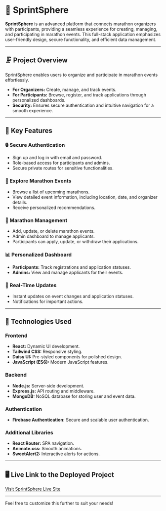 # 🏃 SprintSphere

**SprintSphere** is an advanced platform that connects marathon organizers with participants, providing a seamless experience for creating, managing, and participating in marathon events. This full-stack application emphasizes user-friendly design, secure functionality, and efficient data management.

---

## 🗜️ Project Overview

SprintSphere enables users to organize and participate in marathon events effortlessly. 

- **For Organizers:** Create, manage, and track events.
- **For Participants:** Browse, register, and track applications through personalized dashboards.
- **Security:** Ensures secure authentication and intuitive navigation for a smooth experience.

---

## 🔑 Key Features

### 🔒 Secure Authentication
- Sign up and log in with email and password.
- Role-based access for participants and admins.
- Secure private routes for sensitive functionalities.

### 🔎 Explore Marathon Events
- Browse a list of upcoming marathons.
- View detailed event information, including location, date, and organizer details.
- Receive personalized recommendations.

### 🔧 Marathon Management
- Add, update, or delete marathon events.
- Admin dashboard to manage applicants.
- Participants can apply, update, or withdraw their applications.

### 📊 Personalized Dashboard
- **Participants:** Track registrations and application statuses.
- **Admins:** View and manage applicants for their events.

### 🔄 Real-Time Updates
- Instant updates on event changes and application statuses.
- Notifications for important actions.

---

## 🔧 Technologies Used

### Frontend
- **React:** Dynamic UI development.
- **Tailwind CSS:** Responsive styling.
- **Daisy UI:** Pre-styled components for polished design.
- **JavaScript (ES6):** Modern JavaScript features.

### Backend
- **Node.js:** Server-side development.
- **Express.js:** API routing and middleware.
- **MongoDB:** NoSQL database for storing user and event data.

### Authentication
- **Firebase Authentication:** Secure and scalable user authentication.

### Additional Libraries
- **React Router:** SPA navigation.
- **Animate.css:** Smooth animations.
- **SweetAlert2:** Interactive alerts for actions.

---

## 🖥️ Live Link to the Deployed Project
[Visit SprintSphere Live Site]()

---

Feel free to customize this further to suit your needs!
